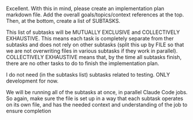 Excellent. With this in mind, please create an implementation plan markdown file. Add the overall goals/topics/context references at the top. Then, at the bottom, create a list of SUBTASKS.

This list of subtasks will be MUTUALLY EXCLUSIVE and COLLECTIVELY EXHAUSTIVE. This means each task is completely separate from ther subtasks and does not rely on other subtasks (split this up by FILE so that we are not overwriting files in various subtasks if they work in parallel). COLLECTIVELY EXHAUSTIVE means that, by the time all subtasks finish, there are no other tasks to do to finish the implementation plan.

I do not need (in the subtasks list) subtasks related to testing. ONLY development for now.

We will be running all of the subtasks at once, in parallel Claude Code jobs. So again, make sure the file is set up in a way that each subtask operates on its own file, and has the needed context and understanding of the job to ensure completion